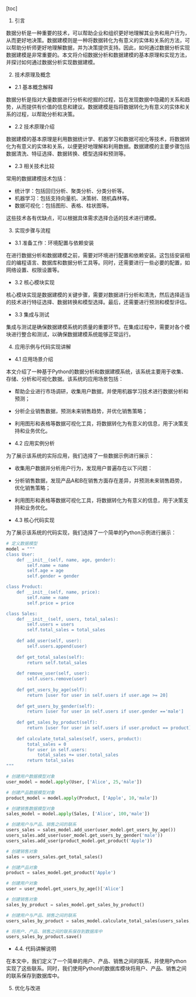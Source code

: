 
[toc]                    
                
                
1. 引言

数据分析是一种重要的技术，可以帮助企业和组织更好地理解其业务和用户行为，从而更好地决策。数据建模则是一种将数据转化为有意义的实体和关系的方法，可以帮助分析师更好地理解数据，并为决策提供支持。因此，如何通过数据分析实现数据建模是非常重要的。本文将介绍数据分析和数据建模的基本原理和实现方法，并探讨如何通过数据分析实现数据建模。

2. 技术原理及概念

- 2.1 基本概念解释

数据分析是指对大量数据进行分析和挖掘的过程，旨在发现数据中隐藏的关系和趋势，从而提供有价值的信息和建议。数据建模是指将数据转化为有意义的实体和关系的过程，以帮助分析和决策。

- 2.2 技术原理介绍

数据建模的基本原理是利用数据统计学、机器学习和数据可视化等技术，将数据转化为有意义的实体和关系，以便更好地理解和利用数据。数据建模的主要步骤包括数据清洗、特征选择、数据转换、模型选择和预测等。

- 2.3 相关技术比较

常用的数据建模技术包括：

- 统计学：包括回归分析、聚类分析、分类分析等。
- 机器学习：包括支持向量机、决策树、随机森林等。
- 数据可视化：包括图形、表格、柱状图等。

这些技术各有优缺点，可以根据具体需求选择合适的技术进行建模。

3. 实现步骤与流程

- 3.1 准备工作：环境配置与依赖安装

在进行数据分析和数据建模之前，需要对环境进行配置和依赖安装。这包括安装相应的编程语言、数据库和数据分析工具等。同时，还需要进行一些必要的配置，如网络设置、权限设置等。

- 3.2 核心模块实现

核心模块实现是数据建模的关键步骤，需要对数据进行分析和清洗，然后选择适当的技术进行特征选择、数据转换和模型选择。最后，还需要进行预测和模型评估。

- 3.3 集成与测试

集成与测试是确保数据建模系统的质量的重要环节。在集成过程中，需要对各个模块进行整合和测试，以确保数据建模系统能够正常运行。

4. 应用示例与代码实现讲解

- 4.1 应用场景介绍

本文介绍了一种基于Python的数据分析和数据建模系统，该系统主要用于收集、存储、分析和可视化数据。该系统的应用场景包括：

- 帮助企业进行市场调研，收集用户数据，并使用机器学习技术进行数据分析和预测；
- 分析企业销售数据，预测未来销售趋势，并优化销售策略；
- 利用图形和表格等数据可视化工具，将数据转化为有意义的信息，用于决策支持和业务优化。

- 4.2 应用实例分析

为了展示该系统的实际应用，我们选择了一些数据示例进行展示：

- 收集用户数据并分析用户行为，发现用户普遍存在以下问题：
- 分析销售数据，发现产品A和B在销售方面存在差异，并预测未来销售趋势，优化销售策略；
- 利用图形和表格等数据可视化工具，将数据转化为有意义的信息，用于决策支持和业务优化。

- 4.3 核心代码实现

为了展示该系统的代码实现，我们选择了一个简单的Python示例进行展示：

```python
# 定义数据模型
model = """
class User:
    def __init__(self, name, age, gender):
        self.name = name
        self.age = age
        self.gender = gender

class Product:
    def __init__(self, name, price):
        self.name = name
        self.price = price

class Sales:
    def __init__(self, users, total_sales):
        self.users = users
        self.total_sales = total_sales
        
    def add_user(self, user):
        self.users.append(user)
        
    def get_total_sales(self):
        return self.total_sales
    
    def remove_user(self, user):
        self.users.remove(user)
    
    def get_users_by_age(self):
        return [user for user in self.users if user.age >= 20]
    
    def get_users_by_gender(self):
        return [user for user in self.users if user.gender =='male']
    
    def get_sales_by_product(self):
        return [user for user in self.users if user.product == product]
    
    def calculate_total_sales(self, users, product):
        total_sales = 0
        for user in self.users:
            total_sales += user.total_sales
        return total_sales
"""

# 创建用户数据模型对象
user_model = model.apply(User, ['Alice', 25,'male'])

# 创建产品数据模型对象
product_model = model.apply(Product, ['Apple', 10,'male'])

# 创建销售数据模型对象
sales_model = model.apply(Sales, ['Alice', 100,'male'])

# 创建用户与产品、销售之间的联系
users_sales = sales_model.add_user(user_model.get_users_by_age())
users_sales.add_user(user_model.get_users_by_gender('male'))
users_sales.add_user(product_model.get_product('Apple'))

# 创建销售对象
sales = users_sales.get_total_sales()

# 创建产品对象
product = sales_model.get_product('Apple')

# 创建用户对象
user = user_model.get_users_by_age()['Alice']

# 创建销售对象
sales_by_product = sales_model.get_sales_by_product()

# 创建用户与产品、销售之间的联系
users_sales_by_product = sales_model.calculate_total_sales(users_sales, product)

# 将用户、产品、销售之间的联系保存到数据库中
users_sales_by_product.save()
```

- 4.4. 代码讲解说明

在本文中，我们定义了一个简单的用户、产品、销售之间的联系，并使用Python实现了这些联系。同时，我们使用Python的数据库模块将用户、产品、销售之间的联系保存到数据库中。

5. 优化与改进

